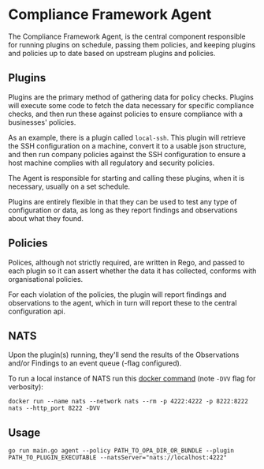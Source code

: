 # Compliance Framework Agent

The Compliance Framework Agent, is the central component responsible for running plugins on schedule, passing them 
policies, and keeping plugins and policies up to date based on upstream plugins and policies.

## Plugins

Plugins are the primary method of gathering data for policy checks. Plugins will execute some code to fetch the 
data necessary for specific compliance checks, and then run these against policies to ensure compliance with a
businesses' policies. 

As an example, there is a plugin called `local-ssh`. This plugin will retrieve the SSH configuration on a machine,
convert it to a usable json structure, and then run company policies against the SSH configuration to ensure a host 
machine complies with all regulatory and security policies.

The Agent is responsible for starting and calling these plugins, when it is necessary, usually on a set schedule.

Plugins are entirely flexible in that they can be used to test any type of configuration or data, as long as they report 
findings and observations about what they found. 

## Policies

Polices, although not strictly required, are written in Rego, and passed to each plugin so it can assert whether 
the data it has collected, conforms with organisational policies. 

For each violation of the policies, the plugin will report findings and observations to the agent, which in turn will
report these to the central configuration api. 

## NATS

Upon the plugin(s) running, they'll send the results of the Observations and/or Findings to an event queue (-flag configured).

To run a local instance of NATS run this [docker command](https://docs.nats.io/running-a-nats-service/nats_docker) (note `-DVV` flag for verbosity): 

```shell
docker run --name nats --network nats --rm -p 4222:4222 -p 8222:8222 nats --http_port 8222 -DVV
```

## Usage

```shell
go run main.go agent --policy PATH_TO_OPA_DIR_OR_BUNDLE --plugin PATH_TO_PLUGIN_EXECUTABLE --natsServer="nats://localhost:4222"
```
